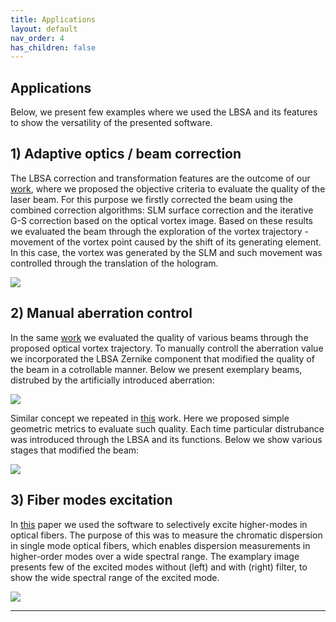 ```yaml
---
title: Applications
layout: default
nav_order: 4
has_children: false
---
```

## [](#header-2)Applications

Below, we present few examples where we used the LBSA and its features to show the versatility of the presented software.



## 1) Adaptive optics / beam correction 

The LBSA correction and transformation features are the outcome of our [work](http://doi.org/10.1016/j.optlaseng.2019.01.014), where we proposed the objective criteria to evaluate the quality of the laser beam. For this purpose we firstly corrected the beam using the combined correction algorithms: SLM surface correction and the iterative G-S correction based on the optical vortex image. Based on these results we evaluated the beam through the exploration of the vortex trajectory - movement of the vortex point caused by the shift of its generating element. In this case, the vortex was generated by the SLM and such movement was controlled through the translation of the hologram.

![](/lbsa/assets/images/vortex_shift.png)

## 2) Manual aberration control

In the same [work](http://doi.org/10.1016/j.optlaseng.2019.01.014) we evaluated the quality of various beams through the proposed optical vortex trajectory. To manually controll the aberration value we incorporated the LBSA Zernike component that modified the quality of the beam in a cotrollable manner. Below we present exemplary beams, distrubed by the artificially introduced aberration:

![](/lbsa/assets/images/aberration_example_1.png)

Similar concept we repeated in [this](https://doi.org/10.1364/AO.456106) work. Here we proposed simple geometric metrics to evaluate such quality. Each time particular distrubance was introduced through the LBSA and its functions. Below we show various stages that modified the beam:

![](/lbsa/assets/images/aberration_example_2.png)

## 3) Fiber modes excitation

In [this](https://doi.org/10.1364/OE.422736) paper we used the software to selectively excite higher-modes in optical fibers. The purpose of this was to measure the chromatic dispersion in single mode optical fibers, which enables dispersion measurements in higher-order modes over a wide spectral range. The examplary image presents few of the excited modes without (left) and with (right) filter, to show the wide spectral range of the excited mode.

![](/lbsa/assets/images/Higher_modes2.jpg)
 


----
